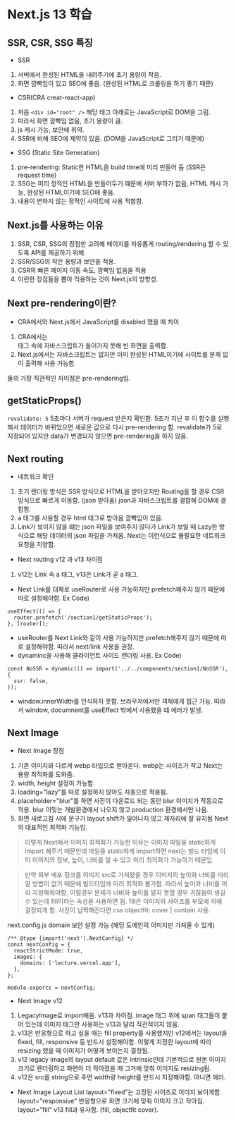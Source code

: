 # Next.js 13 학습

## SSR, CSR, SSG 특징

- SSR

1. 서버에서 완성된 HTML을 내려주기에 초기 용량이 작음.
2. 화면 깜빡임이 있고 SEO에 좋음. (완성된 HTML로 크롤링을 하기 좋기 때문)

- CSR(CRA creat-react-app)

1. 처음 `<div id="root" />` 해당 태그 아래로는 JavaScript로 DOM을 그림.
2. 따라서 화면 깜빡임 없음, 초기 용량이 큼.
3. js 캐시 가능, 보안에 취약.
4. SSR에 비해 SEO에 제약이 있음. (DOM을 JavaScript로 그리기 때문에)

- SSG (Static Site Generation)

1. pre-rendering: Static한 HTML을 build time에 미리 만들어 둠 (SSR은 request time)
2. SSG는 미리 정적인 HTML을 만들어두기 떄문에 서버 부하가 없음, HTML 캐시 가능, 완성된 HTML이기에 SEO에 좋음.
3. 내용이 변하지 않는 정적인 사이트에 사용 적합함.

## Next.js를 사용하는 이유

1. SSR, CSR, SSG의 장점만 고려해 페이지를 자유롭게 routing/rendering 할 수 있도록 API를 제공하기 위해.
2. SSR/SSG의 작은 용량과 보안을 적용.
3. CSR의 빠른 페이지 이동 속도, 깜빡임 없음을 적용
4. 이런한 장점들을 뽑아 적용하는 것이 Next.js의 방향성.

## Next pre-rendering이란?

- CRA에서와 Next.js에서 JavaScript를 disabled 했을 때 차이

1. CRA에서는 <div id="root" /> 태그 속에 자바스크립트가 들어가지 못해 빈 화면을 출력함.
2. Next.js에서는 자바스크립트는 없지만 이미 완성된 HTML이기에 사이트를 문제 없이 출력해 사용 가능함.

둘의 가장 직관적인 차이점은 pre-rendering임.

## getStaticProps()

```revalidate: 5``` 5초마다 서버가 request 받은지 확인함. 5초가 지난 후 이 함수를 실행해서 데이터가 바뀌었으면 새로운 값으로 다시 pre-rendering 함. revalidate가 5로 지정되어 있지만 data가 변경되지 않으면 pre-rendering을 하지 않음.

## Next routing

- 네트워크 확인
1. 초기 렌더링 방식은 SSR 방식으로 HTML을 받아오지만 Routing을 할 경우 CSR 방식으로 빠르게 이동함. (json 받아옴) json과 자바스크립트를 결합해 DOM에 결합함.
2. a 태그를 사용할 경우 html 태그로 받아옴 깜빡임이 있음.
3. Link가 보이지 않을 떄는 json 파일을 보여주지 않다가 Link가 보일 때 Lazy한 방식으로 해당 데이터의 json 파일을 가져옴. Next는 이런식으로 불필요한 네트워크 요청을 지양함.

- Next routing v12 과 v13 차이점
1. v12는 Link 속 a 태그, v13은 Link가 곧 a 태그.

- Next Link를 대체로 useRouter로 사용 가능하지만 prefetch해주지 않기 때문에 따로 설정해야함.
Ex Code)
```
useEffect(() => {
  router.prefetch('/section1/getStaticProps');
}, [router]);
```

- useRouter를 Next Link와 같이 사용 가능하지만 prefetch해주지 않기 때문에 따로 설정해야함. 따라서 next/link 사용을 권장.
- dynaminc을 사용해 클라이언트 사이드 렌더링 사용.
Ex Code)
```
const NoSSR = dynamic(() => import('../../components/section1/NoSSR'), {
  ssr: false,
});
```

- window.innerWidth를 인식하지 못함. 브라우저에서만 객체에게 접근 가능. 따라서 window, documnent를 useEffect 밖에서 사용했을 떄 에러가 발생.

## Next Image

- Next Image 장점
1. 기존 이미지와 다르게 webp 타입으로 받아온다. webp는 사이즈가 작고 Next는 용량 최적화를 도와줌.
2. width, height 설정이 가능함.
3. loading="lazy"를 따로 설정하지 않아도 자동으로 적용됨.
4. placeholder="blur"를 하면 사진이 다운로드 되는 동안 blur 이미지가 작동으로 적용. blur 이밎는 개발환경에서 나오지 않고 production 환경에서만 나옴.
5. 화면 새로고침 시에 문구가 layout shift가 일어나지 않고 제자리에 잘 유지됨 Next의 대표적인 최적화 기능임.

> 이렇게 Next에서 이미지 최적화가 가능한 이유는 이미지 파일을 static하게 import 해주기 때문인데 파일을 static하게 import하면 next는 빌드 타임에 이미 이미지의 정보, 높이, 너비를 알 수 있고 미리 최적화가 가능하기 때문임.

> 만약 외부 배포 링크를 이미지 src로 가져왔을 경우 이미지의 높이와 너비를 미리 알 방법이 없기 때문에 빌드타임에 미리 최적화 불가함. 따라서 높이와 너비를 미리 지정해줘야함. 이럴경우 문제가 너비와 높이를 알지 못할 경우 귀찮음이 생길 수 있는데 fill이라는 속성을 사용하면 됨. fill은 이미지의 사이즈를 부모에 의해 결정되게 함. 사진이 납짝해진다면 css objectfit: cover | contain 사용.

next.config.js
domain 보안 설정 가능 (해당 도메인의 이미지만 가져올 수 있게)
```
/** @type {import('next').NextConfig} */
const nextConfig = {
  reactStrictMode: true,
  images: {
    domains: ['lecture.vercel.app'],
  },
};

module.exports = nextConfig;
```

- Next Image v12
1. LegacyImage로 import해옴. v13과 차이점. image 태그 위에 span 태그들이 붙어 있는데 이미지 태그만 사용하는 v13과 달리 직관적이지 않음.
2. v13은 반응형으로 하고 싶을 때는 fill property를 사용했지만 v12에서는 layout을 fixed, fill, responsive 등 반드시 설정해야함. 이렇게 지정한 layout에 따라 resizing 했을 때 이미지가 어떻게 보이는지 결정됨.
3. v12 legacy image의 layout default 값은 intrinsic인데 기본적으로 원본 이미지 크기로 렌더링하고 화면이 더 작아졌을 때 그거에 맞춰 이미지도 resizing됨.
4. v12은 src를 string으로 주면 width랑 height를 반드시 지정해야함. 아니면 에러.

- Next Image Layout List
layout="fixed"는 고정된 사이즈로 이미지 보이게함.
layout="responsive" 반응형으로 화면 크기에 맞춰 이미지 크고 작아짐.
layout="fill" v13 fill과 유사함. (fill, objectfit cover).
